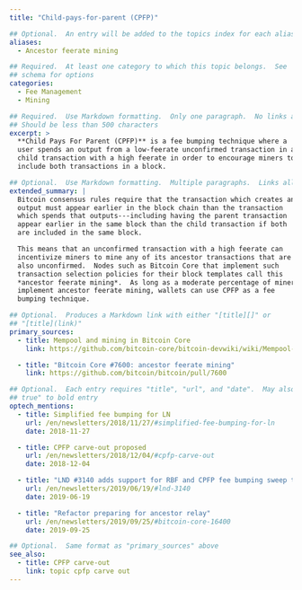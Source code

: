 ```yaml
---
title: "Child-pays-for-parent (CPFP)"

## Optional.  An entry will be added to the topics index for each alias
aliases:
  - Ancestor feerate mining

## Required.  At least one category to which this topic belongs.  See
## schema for options
categories:
  - Fee Management
  - Mining

## Required.  Use Markdown formatting.  Only one paragraph.  No links allowed.
## Should be less than 500 characters
excerpt: >
  **Child Pays For Parent (CPFP)** is a fee bumping technique where a
  user spends an output from a low-feerate unconfirmed transaction in a
  child transaction with a high feerate in order to encourage miners to
  include both transactions in a block.

## Optional.  Use Markdown formatting.  Multiple paragraphs.  Links allowed.
extended_summary: |
  Bitcoin consensus rules require that the transaction which creates an
  output must appear earlier in the block chain than the transaction
  which spends that outputs---including having the parent transaction
  appear earlier in the same block than the child transaction if both
  are included in the same block.

  This means that an unconfirmed transaction with a high feerate can
  incentivize miners to mine any of its ancestor transactions that are
  also unconfirmed.  Nodes such as Bitcoin Core that implement such
  transaction selection policies for their block templates call this
  *ancestor feerate mining*.  As long as a moderate percentage of miners
  implement ancestor feerate mining, wallets can use CPFP as a fee
  bumping technique.

## Optional.  Produces a Markdown link with either "[title][]" or
## "[title](link)"
primary_sources:
  - title: Mempool and mining in Bitcoin Core
    link: https://github.com/bitcoin-core/bitcoin-devwiki/wiki/Mempool-and-mining

  - title: "Bitcoin Core #7600: ancestor feerate mining"
    link: https://github.com/bitcoin/bitcoin/pull/7600

## Optional.  Each entry requires "title", "url", and "date".  May also use "feature:
## true" to bold entry
optech_mentions:
  - title: Simplified fee bumping for LN
    url: /en/newsletters/2018/11/27/#simplified-fee-bumping-for-ln
    date: 2018-11-27

  - title: CPFP carve-out proposed
    url: /en/newsletters/2018/12/04/#cpfp-carve-out
    date: 2018-12-04

  - title: "LND #3140 adds support for RBF and CPFP fee bumping sweep transactions"
    url: /en/newsletters/2019/06/19/#lnd-3140
    date: 2019-06-19

  - title: "Refactor preparing for ancestor relay"
    url: /en/newsletters/2019/09/25/#bitcoin-core-16400
    date: 2019-09-25

## Optional.  Same format as "primary_sources" above
see_also:
  - title: CPFP carve-out
    link: topic cpfp carve out
---
```

